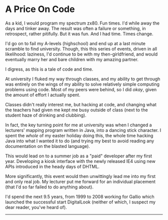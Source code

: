 # A Price On Code

As a kid, I would program my spectrum zx80. Fun times. I'd while away the days and tinker away. The result was often a failure or something, in retrospect, rather pitifully. But it was fun. And I had time. Times change.

<!--more-->

I'd go on to fail my A-levels (highschool) and end up at a last minute scramble to find university. Though, this this series of events, driven in all likelihood: laziness, I'd continue to be with my then-girldfriend, and would eventually marry her and bare children with my amazing partner.

I digress, as this is a tale of code and time.

At university I fluked my way through classes, and my ability to get through was entirely on the wings of my ability to solve relatively simple computing problems using code. Most of my peers were behind, so I did *okay*, given the amount of effort I actually spent.

Classes didn't really interest me, but hacking at code, and changing what the teachers had given me kept me busy outside of class (next to the student haze of drinking and clubbing). 

In fact, the key turning point for me at university was when I changed a lecturers' mapping program written in Java, into a dancing stick character. I spent the *whole* of my easter holiday doing this, the whole time hacking Java into what I wanted it to do (and trying my best to avoid reading any documentation on the blasted language).

This would lead on to a summer job as a "paid" developer after my first year. Developing a kiosk interface with the newly released IE4 using new APIs introduced in the heady days of DHTML.

More significantly, this event would then unwittingly lead me into my first and only real job. My lecturer put me forward for an individual placement (that I'd so far failed to do anything about).

I'd spend the next 9.5 years, from 1999 to 2008 working for Gallio which launched the successful start DigitalLook (neither of which, I suspect my dear reader, you've heard of).

---
